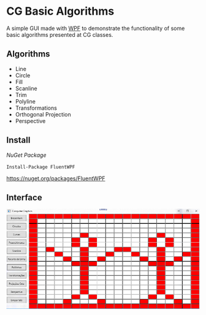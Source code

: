 # CG Basic Algorithms
A simple GUI made with [WPF](https://github.com/sourcechord/FluentWPF) to demonstrate the functionality of some basic algorithms presented 
at CG classes.

## Algorithms
* Line
* Circle
* Fill
* Scanline
* Trim
* Polyline
* Transformations
* Orthogonal Projection
* Perspective

## Install
*NuGet Package*
```
Install-Package FluentWPF
```
https://nuget.org/packages/FluentWPF

## Interface
![CG](./docs/example.png)
